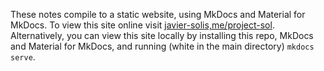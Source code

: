 These notes compile to a static website, using MkDocs and Material for MkDocs. To view this site online visit [javier-solis,me/project-sol](https://javier-solis.me/projectsol.net). Alternatively, you can view this site locally by installing this repo, MkDocs and Material for MkDocs, and running (white in the main directory) `mkdocs serve`. 
